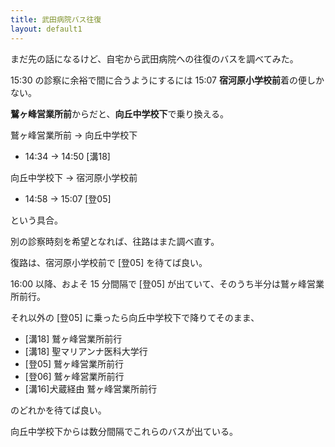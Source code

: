 ```yaml
---
title: 武田病院バス往復
layout: default1
---
```

まだ先の話になるけど、自宅から武田病院への往復のバスを調べてみた。

15:30 の診察に余裕で間に合うようにするには 15:07 **宿河原小学校前**着の便しかない。

**鷲ヶ峰営業所前**からだと、**向丘中学校下**で乗り換える。

鷲ヶ峰営業所前 → 向丘中学校下
- 14:34 → 14:50 [溝18]

向丘中学校下 → 宿河原小学校前
- 14:58 → 15:07 [登05]

という具合。

別の診察時刻を希望となれば、往路はまた調べ直す。

復路は、宿河原小学校前で [登05] を待てば良い。

16:00 以降、およそ 15 分間隔で [登05] が出ていて、そのうち半分は鷲ヶ峰営業所前行。

それ以外の [登05] に乗ったら向丘中学校下で降りてそのまま、
- [溝18] 鷲ヶ峰営業所前行
- [溝18] 聖マリアンナ医科大学行
- [登05] 鷲ヶ峰営業所前行
- [登06] 鷲ヶ峰営業所前行
- [溝16]犬蔵経由 鷲ヶ峰営業所前行

のどれかを待てば良い。

向丘中学校下からは数分間隔でこれらのバスが出ている。
